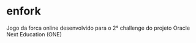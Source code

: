 # enfork
Jogo da forca online desenvolvido para o 2° challenge do projeto Oracle Next Education (ONE)
